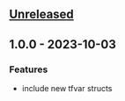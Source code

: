 <a name="unreleased"></a>
## [Unreleased]


<a name="1.0.0"></a>
## 1.0.0 - 2023-10-03
### Features
- include new tfvar structs


[Unreleased]: https://github.com/noh4nsen/snowchecker/compare/1.0.0...HEAD
